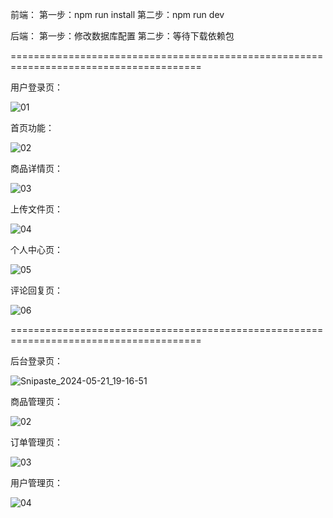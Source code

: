 前端：
第一步：npm run install
第二步：npm run dev

后端：
第一步：修改数据库配置
第二步：等待下载依赖包

=======================================================================================

用户登录页：

![01](https://github.com/Yougan001/scholl-brand/assets/163796472/922200de-ba64-400d-b978-d8b9cd0de9f3)

首页功能：

![02](https://github.com/Yougan001/scholl-brand/assets/163796472/1726ec80-fe38-45e6-b490-7aeafa936e38)

商品详情页：

![03](https://github.com/Yougan001/scholl-brand/assets/163796472/edda491b-a9e5-439c-99f0-db4c18e528c8)

上传文件页：

![04](https://github.com/Yougan001/scholl-brand/assets/163796472/d16fc7d0-3f61-417a-99ae-d1ad5e637029)

个人中心页：

![05](https://github.com/Yougan001/scholl-brand/assets/163796472/179ec9e2-667b-4fa7-a8d3-99a131d61fb6)

评论回复页：

![06](https://github.com/Yougan001/scholl-brand/assets/163796472/94776926-8ec2-456e-8629-67c84098dc7c)

=======================================================================================

后台登录页：

![Snipaste_2024-05-21_19-16-51](https://github.com/Yougan001/scholl-brand/assets/163796472/8430d7a6-a2ee-416b-9e7a-81c6fdc6d210)

商品管理页：

![02](https://github.com/Yougan001/scholl-brand/assets/163796472/a7eea001-11bd-4519-948e-4a47c02bd05a)

订单管理页：

![03](https://github.com/Yougan001/scholl-brand/assets/163796472/9702c47e-721a-44cb-ade6-7b961dd64c94)


用户管理页：

![04](https://github.com/Yougan001/scholl-brand/assets/163796472/dc99c123-3900-4154-b561-c4c5c86388f0)


